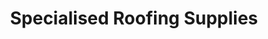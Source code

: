 ---
title: "Specialised Roofing Supplies"
url: /folkestone/specialised-roofing-supplies/
shop: shop
---
